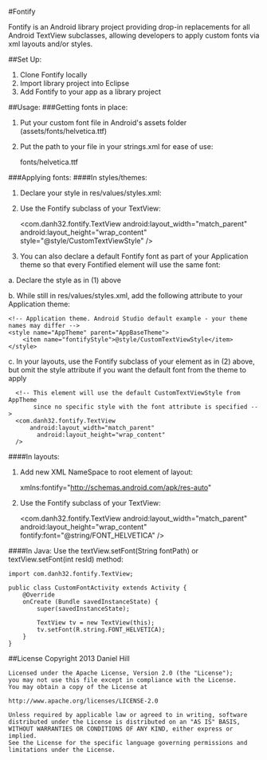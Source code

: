 #Fontify

Fontify is an Android library project providing drop-in replacements for all Android TextView subclasses, allowing developers to apply custom fonts via xml layouts and/or styles.

##Set Up:
1) Clone Fontify locally  
2) Import library project into Eclipse  
3) Add Fontify to your app as a library project  

##Usage:
###Getting fonts in place:
1) Put your custom font file in Android's assets folder (assets/fonts/helvetica.ttf)  
2) Put the path to your file in your strings.xml for ease of use:  

	<string name="FONT_HELVETICA">fonts/helvetica.ttf</string>

###Applying fonts:
####In styles/themes:
1) Declare your style in res/values/styles.xml:  

    <style name="CustomTextViewStyle">
        <item name="font">@string/FONT_HELVETICA</item>
    </style>
2) Use the Fontify subclass of your TextView:

	<com.danh32.fontify.TextView 
	    android:layout_width="match_parent"
		android:layout_height="wrap_content"
		style="@style/CustomTextViewStyle" />

3) You can also declare a default Fontify font as part of your Application theme so that every Fontified element will use the same font:

a. Declare the style as in (1) above

b. While still in res/values/styles.xml, add the following attribute to your Application theme:

    <!-- Application theme. Android Studio default example - your theme names may differ -->
    <style name="AppTheme" parent="AppBaseTheme">
        <item name="fontifyStyle">@style/CustomTextViewStyle</item>
    </style>

c. In your layouts, use the Fontify subclass of your element as in (2) above, but omit the style attribute if you want the default font from the theme to apply

	  <!-- This element will use the default CustomTextViewStyle from AppTheme
	       since no specific style with the font attribute is specified -->
 	  <com.danh32.fontify.TextView
	      android:layout_width="match_parent"
		    android:layout_height="wrap_content"
	  />

####In layouts:  
1) Add new XML NameSpace to root element of layout:  

    xmlns:fontify="http://schemas.android.com/apk/res-auto"  
2) Use the Fontify subclass of your TextView:  

	<com.danh32.fontify.TextView 
	    android:layout_width="match_parent"
		android:layout_height="wrap_content"
		fontify:font="@string/FONT_HELVETICA" />
		
####In Java:
Use the textView.setFont(String fontPath) or textView.setFont(int resId) method:  

	import com.danh32.fontify.TextView;

	public class CustomFontActivity extends Activity {
		@Override
		onCreate (Bundle savedInstanceState) {
			super(savedInstanceState);
		
			TextView tv = new TextView(this);
			tv.setFont(R.string.FONT_HELVETICA);
		}	
	}

##License
	Copyright 2013 Daniel Hill

	Licensed under the Apache License, Version 2.0 (the "License");
	you may not use this file except in compliance with the License.
	You may obtain a copy of the License at

	http://www.apache.org/licenses/LICENSE-2.0

	Unless required by applicable law or agreed to in writing, software
	distributed under the License is distributed on an "AS IS" BASIS,
	WITHOUT WARRANTIES OR CONDITIONS OF ANY KIND, either express or implied.
	See the License for the specific language governing permissions and
	limitations under the License.
